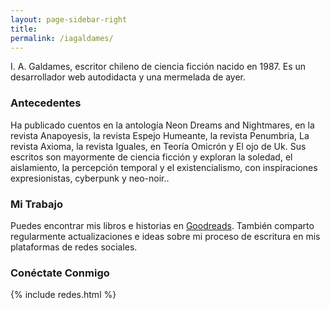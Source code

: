 ```yaml
---
layout: page-sidebar-right
title: 
permalink: /iagaldames/
---
```


I. A. Galdames, escritor chileno de ciencia ficción nacido en 1987. Es un desarrollador web autodidacta y una mermelada de ayer.


### Antecedentes

Ha publicado cuentos en la antología Neon Dreams and Nightmares, en la revista Anapoyesis, la revista Espejo Humeante, la revista Penumbria, La revista Axioma, la revista Iguales, en Teoría Omicrón y El ojo de Uk.
Sus escritos son mayormente de ciencia ficción y exploran la soledad, el aislamiento, la percepción temporal y el existencialismo, con inspiraciones expresionistas, cyberpunk y neo-noir..

### Mi Trabajo

Puedes encontrar mis libros e historias en [Goodreads](https://www.goodreads.com/author/show/16542460.I_A_Galdames). También comparto regularmente actualizaciones e ideas sobre mi proceso de escritura en mis plataformas de redes sociales.

### Conéctate Conmigo

<div class="row">
  <div class="col-md-6">
    {% include redes.html %}
    </div>
</div>